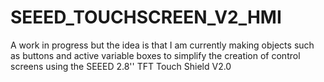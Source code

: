# SEEED_TOUCHSCREEN_V2_HMI
A work in progress but the idea is that I am currently making objects such as buttons and active variable boxes to simplify the creation of control screens using the SEEED 2.8'' TFT Touch Shield V2.0
